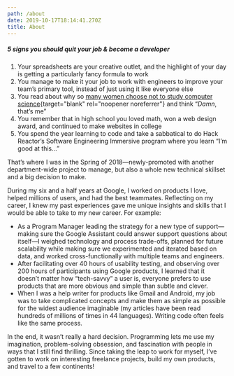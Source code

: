 ```yaml
---
path: /about
date: 2019-10-17T18:14:41.270Z
title: About
---
```


##### 5 signs you should quit your job & become a developer

1. Your spreadsheets are your creative outlet, and the highlight of your day is getting a particularly fancy formula to work
2. You manage to make it your job to work with engineers to improve your team’s primary tool, instead of just using it like everyone else
3. You read about why so [many women choose not to study computer science](https://www.nytimes.com/2019/02/13/magazine/women-coding-computer-programming.html){target="blank" rel="noopener noreferrer"} and think “_Damn_, that’s me”
4. You remember that in high school you loved math, won a web design award, and continued to make websites in college
5. You spend the year learning to code and take a sabbatical to do Hack Reactor’s Software Engineering Immersive program where you learn “I’m good at this…”

That’s where I was in the Spring of 2018—newly-promoted with another department-wide project to manage, but also a whole new technical skillset and a big decision to make.

During my six and a half years at Google, I worked on products I love, helped millions of users, and had the best teammates. Reflecting on my career, I knew my past experiences gave me unique insights and skills that I would be able to take to my new career. For example:

- As a Program Manager leading the strategy for a new type of support—making sure the Google Assistant could answer support questions about itself—I weighed technology and process trade-offs, planned for future scalability while making sure we experimented and iterated based on data, and worked cross-functionally with multiple teams and engineers.
- After facilitating over 40 hours of usability testing, and observing over 200 hours of participants using Google products, I learned that it doesn’t matter how “tech-savvy” a user is, everyone prefers to use products that are more obvious and simple than subtle and clever.
- When I was a help writer for products like Gmail and Android, my job was to take complicated concepts and make them as simple as possible for the widest audience imaginable (my articles have been read hundreds of millions of times in 44 languages). Writing code often feels like the same process.

In the end, it wasn’t really a hard decision. Programming lets me use my imagination, problem-solving obsession, and fascination with people in ways that I still find thrilling. Since taking the leap to work for myself, I’ve gotten to work on interesting freelance projects, build my own products, and travel to a few continents!
